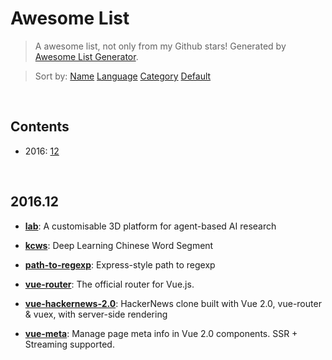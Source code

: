 # Awesome List

> A awesome list, not only from my Github stars! Generated by [Awesome List Generator](https://github.com/ttionya/Awesome-List-Generator).

> Sort by: [Name](https://github.com/ttionya/AwesomeList/blob/master/README-NAME.md) [Language](https://github.com/ttionya/AwesomeList/blob/master/README-LANGUAGE.md) [Category](https://github.com/ttionya/AwesomeList/blob/master/README-CATEGORY.md) [Default](https://github.com/ttionya/AwesomeList/blob/master/README-DEFAULT.md) 

<br>

## Contents 

- 2016: [12](#201612)   


<br>

## 2016.12

- [**lab**](https://github.com/deepmind/lab): A customisable 3D platform for agent-based AI research  


- [**kcws**](https://github.com/koth/kcws): Deep Learning Chinese Word Segment   


- [**path-to-regexp**](https://github.com/pillarjs/path-to-regexp): Express-style path to regexp  


- [**vue-router**](https://github.com/vuejs/vue-router): The official router for Vue.js.  


- [**vue-hackernews-2.0**](https://github.com/vuejs/vue-hackernews-2.0): HackerNews clone built with Vue 2.0, vue-router & vuex, with server-side rendering  


- [**vue-meta**](https://github.com/declandewet/vue-meta): Manage page meta info in Vue 2.0 components. SSR + Streaming supported.  


